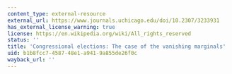 ```yaml
---
content_type: external-resource
external_url: https://www.journals.uchicago.edu/doi/10.2307/3233931
has_external_license_warning: true
license: https://en.wikipedia.org/wiki/All_rights_reserved
status: ''
title: 'Congressional elections: The case of the vanishing marginals'
uid: b1b8fcc7-4587-48e1-a941-9a855de26f0c
wayback_url: ''
---
```

